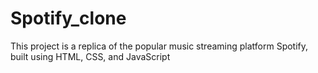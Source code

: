 # Spotify_clone

This project is a replica of the popular music streaming platform Spotify, built using HTML, CSS, and JavaScript
